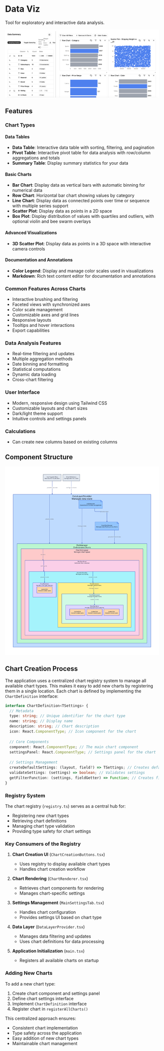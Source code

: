 # Data Viz

Tool for exploratory and interactive data analysis.

![](docs/main-image.png)

## Features

### Chart Types

#### Data Tables

- **Data Table**: Interactive data table with sorting, filtering, and pagination
- **Pivot Table**: Interactive pivot table for data analysis with row/column aggregations and totals
- **Summary Table**: Display summary statistics for your data

#### Basic Charts

- **Bar Chart**: Display data as vertical bars with automatic binning for numerical data
- **Row Chart**: Horizontal bar chart showing values by category
- **Line Chart**: Display data as connected points over time or sequence with multiple series support
- **Scatter Plot**: Display data as points in a 2D space
- **Box Plot**: Display distribution of values with quartiles and outliers, with optional violin and bee swarm overlays

#### Advanced Visualizations

- **3D Scatter Plot**: Display data as points in a 3D space with interactive camera controls

#### Documentation and Annotations

- **Color Legend**: Display and manage color scales used in visualizations
- **Markdown**: Rich text content editor for documentation and annotations

### Common Features Across Charts

- Interactive brushing and filtering
- Faceted views with synchronized axes
- Color scale management
- Customizable axes and grid lines
- Responsive layouts
- Tooltips and hover interactions
- Export capabilities

### Data Analysis Features

- Real-time filtering and updates
- Multiple aggregation methods
- Date binning and formatting
- Statistical computations
- Dynamic data loading
- Cross-chart filtering

### User Interface

- Modern, responsive design using Tailwind CSS
- Customizable layouts and chart sizes
- Dark/light theme support
- Intuitive controls and settings panels

### Calculations

- Can create new columns based on existing columns

## Component Structure

![](docs/component_structure.svg)

## Chart Creation Process

The application uses a centralized chart registry system to manage all available chart types. This makes it easy to add new charts by registering them in a single location. Each chart is defined by implementing the `ChartDefinition` interface:

```typescript
interface ChartDefinition<TSettings> {
  // Metadata
  type: string; // Unique identifier for the chart type
  name: string; // Display name
  description: string; // Chart description
  icon: React.ComponentType; // Icon component for the chart

  // Core Components
  component: React.ComponentType; // The main chart component
  settingsPanel: React.ComponentType; // Settings panel for the chart

  // Settings Management
  createDefaultSettings: (layout, field?) => TSettings; // Creates default settings
  validateSettings: (settings) => boolean; // Validates settings
  getFilterFunction: (settings, fieldGetter) => Function; // Creates filter function
}
```

### Registry System

The chart registry (`registry.ts`) serves as a central hub for:

- Registering new chart types
- Retrieving chart definitions
- Managing chart type validation
- Providing type safety for chart settings

### Key Consumers of the Registry

1. **Chart Creation UI** (`ChartCreationButtons.tsx`)

   - Uses registry to display available chart types
   - Handles chart creation workflow

2. **Chart Rendering** (`ChartRenderer.tsx`)

   - Retrieves chart components for rendering
   - Manages chart-specific settings

3. **Settings Management** (`MainSettingsTab.tsx`)

   - Handles chart configuration
   - Provides settings UI based on chart type

4. **Data Layer** (`DataLayerProvider.tsx`)

   - Manages data filtering and updates
   - Uses chart definitions for data processing

5. **Application Initialization** (`main.tsx`)
   - Registers all available charts on startup

### Adding New Charts

To add a new chart type:

1. Create chart component and settings panel
2. Define chart settings interface
3. Implement `ChartDefinition` interface
4. Register chart in `registerAllCharts()`

This centralized approach ensures:

- Consistent chart implementation
- Type safety across the application
- Easy addition of new chart types
- Maintainable chart management
